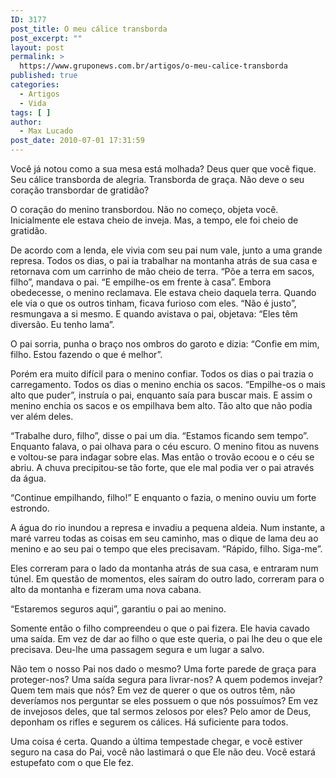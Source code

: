 ```yaml
---
ID: 3177
post_title: O meu cálice transborda
post_excerpt: ""
layout: post
permalink: >
  https://www.gruponews.com.br/artigos/o-meu-calice-transborda
published: true
categories:
  - Artigos
  - Vida
tags: [ ]
author:
  - Max Lucado
post_date: 2010-07-01 17:31:59
---
```

Você já notou como a sua mesa está molhada? Deus quer que você fique. Seu cálice transborda de alegria. Transborda de graça. Não deve o seu coração transbordar de gratidão?

O coração do menino transbordou. Não no começo, objeta você. Inicialmente ele estava cheio de inveja. Mas, a tempo, ele foi cheio de gratidão.

De acordo com a lenda, ele vivia com seu pai num vale, junto a uma grande represa. Todos os dias, o pai ia trabalhar na montanha atrás de sua casa e retornava com um carrinho de mão cheio de terra. “Põe a terra em sacos, filho”, mandava o pai. “E empilhe-os em frente à casa”. Embora obedecesse, o menino reclamava. Ele estava cheio daquela terra. Quando ele via o que os outros tinham, ficava furioso com eles. “Não é justo”, resmungava a si mesmo. E quando avistava o pai, objetava: “Eles têm diversão. Eu tenho lama”.

O pai sorria, punha o braço nos ombros do garoto e dizia: “Confie em mim, filho. Estou fazendo o que é melhor”.

Porém era muito difícil para o menino confiar. Todos os dias o pai trazia o carregamento. Todos os dias o menino enchia os sacos. “Empilhe-os o mais alto que puder”, instruía o pai, enquanto saía para buscar mais. E assim o menino enchia os sacos e os empilhava bem alto. Tão alto que não podia ver além deles.

“Trabalhe duro, filho”, disse o pai um dia. “Estamos ficando sem tempo”. Enquanto falava, o pai olhava para o céu escuro. O menino fitou as nuvens e voltou-se para indagar sobre elas. Mas então o trovão ecoou e o céu se abriu. A chuva precipitou-se tão forte, que ele mal podia ver o pai através da água.

“Continue empilhando, filho!” E enquanto o fazia, o menino ouviu um forte estrondo.

A água do rio inundou a represa e invadiu a pequena aldeia. Num instante, a maré varreu todas as coisas em seu caminho, mas o dique de lama deu ao menino e ao seu pai o tempo que eles precisavam. “Rápido, filho. Siga-me”.

Eles correram para o lado da montanha atrás de sua casa, e entraram num túnel. Em questão de momentos, eles saíram do outro lado, correram para o alto da montanha e fizeram uma nova cabana.

“Estaremos seguros aqui”, garantiu o pai ao menino.

Somente então o filho compreendeu o que o pai fizera. Ele havia cavado uma saída. Em vez de dar ao filho o que este queria, o pai lhe deu o que ele precisava. Deu-lhe uma passagem segura e um lugar a salvo.

Não tem o nosso Pai nos dado o mesmo? Uma forte parede de graça para proteger-nos? Uma saída segura para livrar-nos? A quem podemos invejar? Quem tem mais que nós? Em vez de querer o que os outros têm, não deveríamos nos perguntar se eles possuem o que nós possuímos? Em vez de invejosos deles, que tal sermos zelosos por eles? Pelo amor de Deus, deponham os rifles e segurem os cálices. Há suficiente para todos.

Uma coisa é certa. Quando a última tempestade chegar, e você estiver seguro na casa do Pai, você não lastimará o que Ele não deu. Você estará estupefato com o que Ele fez.
